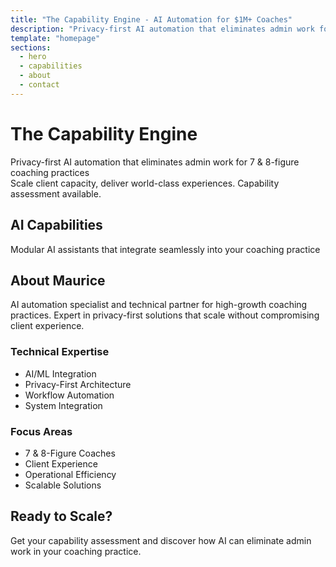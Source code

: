 ```yaml
---
title: "The Capability Engine - AI Automation for $1M+ Coaches"
description: "Privacy-first AI automation that eliminates admin work for 7 & 8-figure coaching practices. Scale client capacity, deliver world-class experiences."
template: "homepage"
sections:
  - hero
  - capabilities
  - about
  - contact
---
```


# The Capability Engine

<div class="text-xl md:text-2xl text-gray-300 mb-8 leading-relaxed">
Privacy-first AI automation that eliminates admin work for 7 & 8-figure coaching practices
</div>

<div class="text-lg text-gray-400 mb-12">
Scale client capacity, deliver world-class experiences. Capability assessment available.
</div>

## AI Capabilities

<div class="text-xl text-gray-400 max-w-3xl mx-auto mb-16">
Modular AI assistants that integrate seamlessly into your coaching practice
</div>

## About Maurice

<div class="text-xl text-gray-400 leading-relaxed mb-8">
AI automation specialist and technical partner for high-growth coaching practices. 
Expert in privacy-first solutions that scale without compromising client experience.
</div>

### Technical Expertise
- AI/ML Integration
- Privacy-First Architecture  
- Workflow Automation
- System Integration

### Focus Areas
- 7 & 8-Figure Coaches
- Client Experience
- Operational Efficiency
- Scalable Solutions

## Ready to Scale?

<div class="text-xl text-gray-400 mb-12 max-w-2xl mx-auto">
Get your capability assessment and discover how AI can eliminate admin work in your coaching practice.
</div>